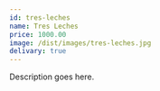 ```yaml
---
id: tres-leches
name: Tres Leches
price: 1000.00
image: /dist/images/tres-leches.jpg
delivary: true
---
```

Description goes here.